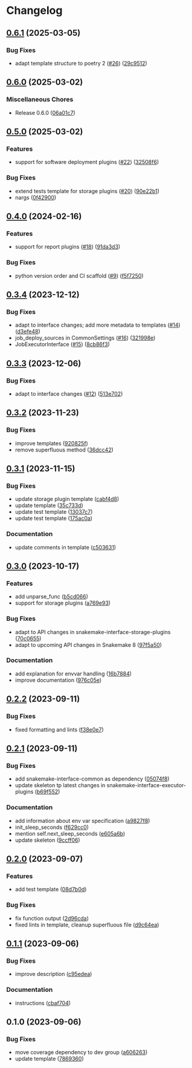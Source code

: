 # Changelog

## [0.6.1](https://github.com/snakemake/poetry-snakemake-plugin/compare/v0.6.0...v0.6.1) (2025-03-05)


### Bug Fixes

* adapt template structure to poetry 2 ([#26](https://github.com/snakemake/poetry-snakemake-plugin/issues/26)) ([29c9512](https://github.com/snakemake/poetry-snakemake-plugin/commit/29c95124bdd682d0842c005e5f37af1f535228f3))

## [0.6.0](https://github.com/snakemake/poetry-snakemake-plugin/compare/v0.5.0...v0.6.0) (2025-03-02)


### Miscellaneous Chores

* Release 0.6.0 ([06a01c7](https://github.com/snakemake/poetry-snakemake-plugin/commit/06a01c79665873dafc885616bb63538a1a223de3))

## [0.5.0](https://github.com/snakemake/poetry-snakemake-plugin/compare/v0.4.0...v0.5.0) (2025-03-02)


### Features

* support for software deployment plugins ([#22](https://github.com/snakemake/poetry-snakemake-plugin/issues/22)) ([32508f6](https://github.com/snakemake/poetry-snakemake-plugin/commit/32508f67b70888f0e4c408297cb3578cf2437d47))


### Bug Fixes

* extend tests template for storage plugins ([#20](https://github.com/snakemake/poetry-snakemake-plugin/issues/20)) ([90e22b1](https://github.com/snakemake/poetry-snakemake-plugin/commit/90e22b174553e651dcd5a3fe3cab55179df87d03))
* nargs ([0f42900](https://github.com/snakemake/poetry-snakemake-plugin/commit/0f4290036b5c40c4956f17f0b96d258f60a942ad))

## [0.4.0](https://github.com/snakemake/poetry-snakemake-plugin/compare/v0.3.4...v0.4.0) (2024-02-16)


### Features

* support for report plugins ([#18](https://github.com/snakemake/poetry-snakemake-plugin/issues/18)) ([91da3d3](https://github.com/snakemake/poetry-snakemake-plugin/commit/91da3d3d4c992eb48dcd3a350717388dfc97a57b))


### Bug Fixes

* python version order and CI scaffold ([#9](https://github.com/snakemake/poetry-snakemake-plugin/issues/9)) ([f5f7250](https://github.com/snakemake/poetry-snakemake-plugin/commit/f5f725065bf2fb056ebc4fcfb3efa04a7489bb40))

## [0.3.4](https://github.com/snakemake/poetry-snakemake-plugin/compare/v0.3.3...v0.3.4) (2023-12-12)


### Bug Fixes

* adapt to interface changes; add more metadata to templates ([#14](https://github.com/snakemake/poetry-snakemake-plugin/issues/14)) ([d3efe48](https://github.com/snakemake/poetry-snakemake-plugin/commit/d3efe48ba27fdade0d56920463448b9d90f24606))
* job_deploy_sources in CommonSettings ([#16](https://github.com/snakemake/poetry-snakemake-plugin/issues/16)) ([321998e](https://github.com/snakemake/poetry-snakemake-plugin/commit/321998e62771b8a4af0d9534fefac1f813d30a38))
* JobExecutorInterface ([#15](https://github.com/snakemake/poetry-snakemake-plugin/issues/15)) ([8cb86f3](https://github.com/snakemake/poetry-snakemake-plugin/commit/8cb86f39bd0a47fa8559dd9cfbff211ca6b3530d))

## [0.3.3](https://github.com/snakemake/poetry-snakemake-plugin/compare/v0.3.2...v0.3.3) (2023-12-06)


### Bug Fixes

* adapt to interface changes ([#12](https://github.com/snakemake/poetry-snakemake-plugin/issues/12)) ([513e702](https://github.com/snakemake/poetry-snakemake-plugin/commit/513e7028952da9826dfc4453ffcc434d4dd079a0))

## [0.3.2](https://github.com/snakemake/poetry-snakemake-plugin/compare/v0.3.1...v0.3.2) (2023-11-23)


### Bug Fixes

* improve templates ([920825f](https://github.com/snakemake/poetry-snakemake-plugin/commit/920825f5d5554362dc12a05fe1548d3527bce53c))
* remove superfluous method ([36dcc42](https://github.com/snakemake/poetry-snakemake-plugin/commit/36dcc421c18691fc7a46362b959b903b04a42f49))

## [0.3.1](https://github.com/snakemake/poetry-snakemake-plugin/compare/v0.3.0...v0.3.1) (2023-11-15)


### Bug Fixes

* update storage plugin template ([cabf4d8](https://github.com/snakemake/poetry-snakemake-plugin/commit/cabf4d850e24567a2aa3abaf7c14d257e4f2bf70))
* update template ([35c733d](https://github.com/snakemake/poetry-snakemake-plugin/commit/35c733d5597cff9dcb6fafd97dfb8c4c967df83b))
* update test template ([13037c7](https://github.com/snakemake/poetry-snakemake-plugin/commit/13037c7611bb9a87afbe495d00279502d9040a46))
* update test template ([175ac0a](https://github.com/snakemake/poetry-snakemake-plugin/commit/175ac0a9148b8c9526d21472165dc8dc7f7425e5))


### Documentation

* update comments in template ([c503631](https://github.com/snakemake/poetry-snakemake-plugin/commit/c5036311d9b979869c15819728ad7b43999ef340))

## [0.3.0](https://github.com/snakemake/poetry-snakemake-plugin/compare/v0.2.2...v0.3.0) (2023-10-17)


### Features

* add unparse_func ([b5cd066](https://github.com/snakemake/poetry-snakemake-plugin/commit/b5cd0669f26fe19168d5d304e01e2055dc080707))
* support for storage plugins ([a769e93](https://github.com/snakemake/poetry-snakemake-plugin/commit/a769e93d8685c93775182fa0baf729c3410c7d83))


### Bug Fixes

* adapt to API changes in snakemake-interface-storage-plugins ([70c0655](https://github.com/snakemake/poetry-snakemake-plugin/commit/70c0655896ae0681e3c05888da2ff55482357646))
* adapt to upcoming API changes in Snakemake 8 ([97f5a50](https://github.com/snakemake/poetry-snakemake-plugin/commit/97f5a50d8a98f2bea45b1a5cea7e117e565e7a3f))


### Documentation

* add explanation for envvar handling ([16b7884](https://github.com/snakemake/poetry-snakemake-plugin/commit/16b78844c2338b94ce0e98222fec8bb183bec9ec))
* improve documentation ([976c05e](https://github.com/snakemake/poetry-snakemake-plugin/commit/976c05ededde9f97b4bf10460e0e3a1de4f411f8))

## [0.2.2](https://github.com/snakemake/poetry-snakemake-plugin/compare/v0.2.1...v0.2.2) (2023-09-11)


### Bug Fixes

* fixed formatting and lints ([f38e0e7](https://github.com/snakemake/poetry-snakemake-plugin/commit/f38e0e70b175704e21dcae4dcaf65c3a37aa5832))

## [0.2.1](https://github.com/snakemake/poetry-snakemake-plugin/compare/v0.2.0...v0.2.1) (2023-09-11)


### Bug Fixes

* add snakemake-interface-common as dependency ([05074f8](https://github.com/snakemake/poetry-snakemake-plugin/commit/05074f8bb1cb52ba3470720fba94880976b67c79))
* update skeleton tp latest changes in snakemake-interface-executor-plugins ([b69f552](https://github.com/snakemake/poetry-snakemake-plugin/commit/b69f552c2d44e3617ea9b48279d21e586c687af1))


### Documentation

* add information about env var specification ([a9827f8](https://github.com/snakemake/poetry-snakemake-plugin/commit/a9827f820b604af8937c8b994ad8be1a14738119))
* init_sleep_seconds ([f629cc0](https://github.com/snakemake/poetry-snakemake-plugin/commit/f629cc036e4ce3df5ff8ac4aef543003febff80b))
* mention self.next_sleep_seconds ([e605a6b](https://github.com/snakemake/poetry-snakemake-plugin/commit/e605a6b4b9ecdb0e1ab9f957b5ac3b01e9f1a68d))
* update skeleton ([9ccff06](https://github.com/snakemake/poetry-snakemake-plugin/commit/9ccff063249062299e87606fe882814e434a0b9a))

## [0.2.0](https://github.com/snakemake/poetry-snakemake-plugin/compare/v0.1.1...v0.2.0) (2023-09-07)


### Features

* add test template ([08d7b0d](https://github.com/snakemake/poetry-snakemake-plugin/commit/08d7b0dc2c44be120b6b054b1860a18d2e1045db))


### Bug Fixes

* fix function output ([2d96cda](https://github.com/snakemake/poetry-snakemake-plugin/commit/2d96cda296173a5a917b986128e139456b2b8857))
* fixed lints in template, cleanup superfluous file ([d9c64ea](https://github.com/snakemake/poetry-snakemake-plugin/commit/d9c64ea4d501723fb3836aa36e0a403df8323e49))

## [0.1.1](https://github.com/snakemake/poetry-snakemake-plugin/compare/v0.1.0...v0.1.1) (2023-09-06)


### Bug Fixes

* improve description ([c95edea](https://github.com/snakemake/poetry-snakemake-plugin/commit/c95edea466ffac3342846c9dcca8182b806c4e60))


### Documentation

* instructions ([cbaf704](https://github.com/snakemake/poetry-snakemake-plugin/commit/cbaf704eac4a3ffff6b5318ee8222ca942ae5bb8))

## 0.1.0 (2023-09-06)


### Bug Fixes

* move coverage dependency to dev group ([a606263](https://github.com/snakemake/poetry-snakemake-plugin/commit/a606263076875dae49570458fce731093567b6fb))
* update template ([7869360](https://github.com/snakemake/poetry-snakemake-plugin/commit/7869360b0fe8382b0096b9bbbedde92ba07358b2))
